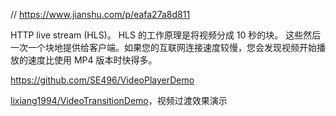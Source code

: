 

// https://www.jianshu.com/p/eafa27a8d811

HTTP live stream (HLS)。 HLS 的工作原理是将视频分成 10 秒的块。 这些然后一次一个块地提供给客户端。如果您的互联网连接速度较慢，您会发现视频开始播放的速度比使用 MP4 版本时快得多。


https://github.com/SE496/VideoPlayerDemo


[lixiang1994/VideoTransitionDemo](https://github.com/lixiang1994/VideoTransitionDemo)，视频过渡效果演示
